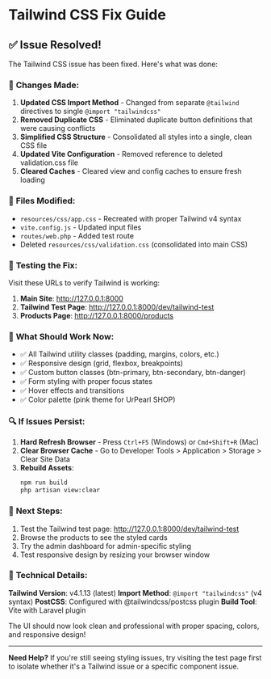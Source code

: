 # Tailwind CSS Fix Guide

## ✅ **Issue Resolved!**

The Tailwind CSS issue has been fixed. Here's what was done:

### 🔧 **Changes Made:**

1. **Updated CSS Import Method** - Changed from separate `@tailwind` directives to single `@import "tailwindcss"`
2. **Removed Duplicate CSS** - Eliminated duplicate button definitions that were causing conflicts
3. **Simplified CSS Structure** - Consolidated all styles into a single, clean CSS file
4. **Updated Vite Configuration** - Removed reference to deleted validation.css file
5. **Cleared Caches** - Cleared view and config caches to ensure fresh loading

### 📁 **Files Modified:**

- `resources/css/app.css` - Recreated with proper Tailwind v4 syntax
- `vite.config.js` - Updated input files
- `routes/web.php` - Added test route
- Deleted `resources/css/validation.css` (consolidated into main CSS)

### 🧪 **Testing the Fix:**

Visit these URLs to verify Tailwind is working:

1. **Main Site**: http://127.0.0.1:8000
2. **Tailwind Test Page**: http://127.0.0.1:8000/dev/tailwind-test
3. **Products Page**: http://127.0.0.1:8000/products

### 🎨 **What Should Work Now:**

- ✅ All Tailwind utility classes (padding, margins, colors, etc.)
- ✅ Responsive design (grid, flexbox, breakpoints)
- ✅ Custom button classes (btn-primary, btn-secondary, btn-danger)
- ✅ Form styling with proper focus states
- ✅ Hover effects and transitions
- ✅ Color palette (pink theme for UrPearl SHOP)

### 🔍 **If Issues Persist:**

1. **Hard Refresh Browser** - Press `Ctrl+F5` (Windows) or `Cmd+Shift+R` (Mac)
2. **Clear Browser Cache** - Go to Developer Tools > Application > Storage > Clear Site Data
3. **Rebuild Assets**:
   ```bash
   npm run build
   php artisan view:clear
   ```

### 🚀 **Next Steps:**

1. Test the Tailwind test page: http://127.0.0.1:8000/dev/tailwind-test
2. Browse the products to see the styled cards
3. Try the admin dashboard for admin-specific styling
4. Test responsive design by resizing your browser window

### 📝 **Technical Details:**

**Tailwind Version**: v4.1.13 (latest)
**Import Method**: `@import "tailwindcss"` (v4 syntax)
**PostCSS**: Configured with @tailwindcss/postcss plugin
**Build Tool**: Vite with Laravel plugin

The UI should now look clean and professional with proper spacing, colors, and responsive design!

---

**Need Help?** If you're still seeing styling issues, try visiting the test page first to isolate whether it's a Tailwind issue or a specific component issue.